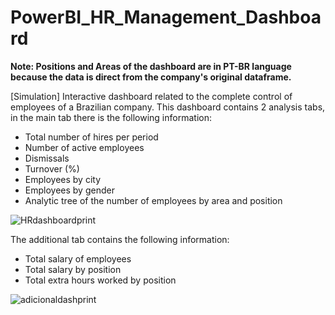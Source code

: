 # PowerBI_HR_Management_Dashboard

**Note: Positions and Areas of the dashboard are in PT-BR language because the data is direct from the company's original dataframe.**

[Simulation] Interactive dashboard related to the complete control of employees of a Brazilian company. This dashboard contains 2 analysis tabs, in the main tab there is the following information:

- Total number of hires per period
- Number of active employees
- Dismissals
- Turnover (%)
- Employees by city
- Employees by gender
- Analytic tree of the number of employees by area and position

![HRdashboardprint](https://user-images.githubusercontent.com/90803914/202244281-acf3e6cd-e069-42aa-99b7-e15feb7edd5c.png)

The additional tab contains the following information:

- Total salary of employees
- Total salary by position
- Total extra hours worked by position

![adicionaldashprint](https://user-images.githubusercontent.com/90803914/202244328-356ce804-a2d1-4794-970d-15c2905fe6a9.png)
